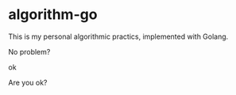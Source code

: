 # algorithm-go
This is my personal algorithmic practics, implemented with Golang.

No problem?

ok

Are you ok?

